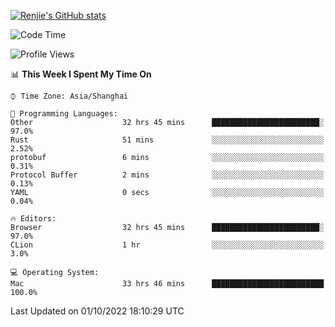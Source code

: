 [![Renjie's GitHub stats](https://github-readme-stats.vercel.app/api?username=liurenjie1024&show_icons=true&theme=chartreuse-dark)](https://github.com/anuraghazra/github-readme-stats)

<!--START_SECTION:waka-->
![Code Time](http://img.shields.io/badge/Code%20Time-222%20hrs%206%20mins-blue)

![Profile Views](http://img.shields.io/badge/Profile%20Views-16-blue)

📊 **This Week I Spent My Time On** 

```text
⌚︎ Time Zone: Asia/Shanghai

💬 Programming Languages: 
Other                    32 hrs 45 mins      ████████████████████████░   97.0% 
Rust                     51 mins             ░░░░░░░░░░░░░░░░░░░░░░░░░   2.52% 
protobuf                 6 mins              ░░░░░░░░░░░░░░░░░░░░░░░░░   0.31% 
Protocol Buffer          2 mins              ░░░░░░░░░░░░░░░░░░░░░░░░░   0.13% 
YAML                     0 secs              ░░░░░░░░░░░░░░░░░░░░░░░░░   0.04%

🔥 Editors: 
Browser                  32 hrs 45 mins      ████████████████████████░   97.0% 
CLion                    1 hr                ░░░░░░░░░░░░░░░░░░░░░░░░░   3.0%

💻 Operating System: 
Mac                      33 hrs 46 mins      █████████████████████████   100.0%

```


 Last Updated on 01/10/2022 18:10:29 UTC
<!--END_SECTION:waka-->

